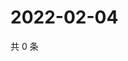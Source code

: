 # 2022-02-04

共 0 条

<!-- BEGIN WEIBO -->
<!-- 最后更新时间 Fri Feb 04 2022 06:13:11 GMT+0800 (China Standard Time) -->

<!-- END WEIBO -->

